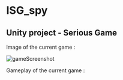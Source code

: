 # ISG_spy

## Unity project - Serious Game

Image of the current game :

![gameScreenshot](https://user-images.githubusercontent.com/32176478/106516945-18fed700-64d8-11eb-8138-0036ee41a03e.png)


Gameplay of the current game :
